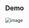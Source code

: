 ## Demo

![image](https://github.com/newball2814/system-programming/assets/35733326/0ba2a789-3213-4585-b92b-b3fa1837d2ba)
